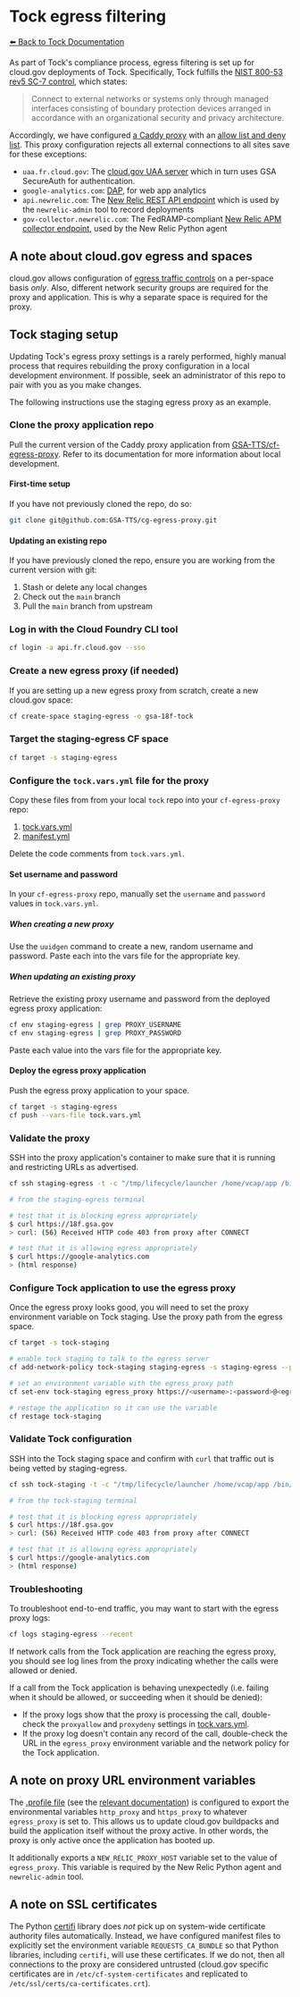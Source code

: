 # Tock egress filtering

[:arrow_left: Back to Tock Documentation](../docs)

As part of Tock's compliance process, egress filtering is set up for cloud.gov deployments of Tock. Specifically, Tock fulfills the [NIST 800-53 rev5 SC-7 control](https://csrc.nist.gov/Projects/risk-management/sp800-53-controls/release-search#!/control?version=5.1&number=sc-7), which states:

> Connect to external networks or systems only through managed interfaces consisting of boundary protection devices arranged in accordance with an organizational security and privacy architecture.

Accordingly, we have configured [a Caddy proxy](https://github.com/GSA-TTS/cg-egress-proxy) with an [allow list and deny list](../egress_proxy/tock.vars.yml). This proxy configuration rejects all external connections to all sites save for these exceptions:

- `uaa.fr.cloud.gov`: The [cloud.gov UAA server](https://cloud.gov/docs/management/leveraging-authentication/) which in turn uses GSA SecureAuth for authentication.
- `google-analytics.com`: [DAP](https://digital.gov/guides/dap/), for web app analytics
- `api.newrelic.com`: The [New Relic REST API endpoint](https://docs.newrelic.com/docs/apis/rest-api-v2/get-started/introduction-new-relic-rest-api-v2/) which is used by the `newrelic-admin` tool to record deployments
- `gov-collector.newrelic.com`: The FedRAMP-compliant [New Relic APM collector endpoint](https://docs.newrelic.com/docs/security/security-privacy/compliance/fedramp-compliant-endpoints/#agents), used by the New Relic Python agent

## A note about cloud.gov egress and spaces

cloud.gov allows configuration of [egress traffic controls](https://cloud.gov/docs/management/space-egress/) on a per-space basis _only_. Also, different network security groups are required for the proxy and application. This is why a separate space is required for the proxy.

## Tock staging setup

Updating Tock's egress proxy settings is a rarely performed, highly manual process that requires rebuilding the proxy configuration in a local development environment. If possible, seek an administrator of this repo to pair with you as you make changes.

The following instructions use the staging egress proxy as an example.

### Clone the proxy application repo

Pull the current version of the Caddy proxy application from [GSA-TTS/cf-egress-proxy](https://github.com/GSA-TTS/cg-egress-proxy). Refer to its documentation for more information about local development.

#### First-time setup

If you have not previously cloned the repo, do so:
```bash
git clone git@github.com:GSA-TTS/cg-egress-proxy.git
```

#### Updating an existing repo

If you have previously cloned the repo, ensure you are working from the current version with git:

1. Stash or delete any local changes
2. Check out the `main` branch
3. Pull the `main` branch from upstream

### Log in with the Cloud Foundry CLI tool

```bash
cf login -a api.fr.cloud.gov --sso
```

### Create a new egress proxy (if needed)

If you are setting up a new egress proxy from scratch, create a new cloud.gov space:
```bash
cf create-space staging-egress -o gsa-18f-tock
```

### Target the staging-egress CF space

```bash
cf target -s staging-egress
```

### Configure the `tock.vars.yml` file for the proxy

Copy these files from from your local `tock` repo into your `cf-egress-proxy` repo:

1. [tock.vars.yml](../egress_proxy/tock.vars.yml)
2. [manifest.yml](../egress_proxy/manifest.yml)

Delete the code comments from `tock.vars.yml`.

#### Set username and password

In your `cf-egress-proxy` repo, manually set the `username` and `password` values in `tock.vars.yml`.

##### When creating a new proxy

Use the `uuidgen` command to create a new, random username and password. Paste each into the vars file for the appropriate key.

##### When updating an existing proxy

Retrieve the existing proxy username and password from the deployed egress proxy application:

```bash
cf env staging-egress | grep PROXY_USERNAME
cf env staging-egress | grep PROXY_PASSWORD
```

Paste each value into the vars file for the appropriate key.

#### Deploy the egress proxy application

Push the egress proxy application to your space.

```bash
cf target -s staging-egress
cf push --vars-file tock.vars.yml
```

### Validate the proxy

SSH into the proxy application's container to make sure that it is running and restricting URLs as advertised.

```bash
cf ssh staging-egress -t -c "/tmp/lifecycle/launcher /home/vcap/app /bin/bash 0"

# from the staging-egress terminal

# test that it is blocking egress appropriately
$ curl https://18f.gsa.gov
> curl: (56) Received HTTP code 403 from proxy after CONNECT

# test that it is allowing egress appropriately
$ curl https://google-analytics.com
> (html response)
```

### Configure Tock application to use the egress proxy

Once the egress proxy looks good, you will need to set the proxy environment variable on Tock staging.
Use the proxy path from the egress space.

```bash
cf target -s tock-staging

# enable tock staging to talk to the egress server
cf add-network-policy tock-staging staging-egress -s staging-egress --protocol tcp --port 61443

# set an environment variable with the egress_proxy path
cf set-env tock-staging egress_proxy https://<username>:<password>@<egress-host>.apps.internal:61443

# restage the application so it can use the variable
cf restage tock-staging
```

### Validate Tock configuration

SSH into the Tock staging space and confirm with `curl` that traffic out is being vetted by staging-egress.

```bash
cf ssh tock-staging -t -c "/tmp/lifecycle/launcher /home/vcap/app /bin/bash 0"

# from the tock-staging terminal

# test that it is blocking egress appropriately
$ curl https://18f.gsa.gov
> curl: (56) Received HTTP code 403 from proxy after CONNECT

# test that it is allowing egress appropriately
$ curl https://google-analytics.com
> (html response)
```

### Troubleshooting

To troubleshoot end-to-end traffic, you may want to start with the egress proxy logs:

```bash
cf logs staging-egress --recent
```

If network calls from the Tock application are reaching the egress proxy, you should see log lines from the proxy indicating whether the calls were allowed or denied.

If a call from the Tock application is behaving unexpectedly (i.e. failing when it should be allowed, or succeeding when it should be denied):

* If the proxy logs show that the proxy is processing the call, double-check the `proxyallow` and `proxydeny` settings in [tock.vars.yml](../egress_proxy/tock.vars.yml).
* If the proxy log doesn't contain any record of the call, double-check the URL in the `egress_proxy` environment variable and the network policy for the Tock application.

## A note on proxy URL environment variables

The [.profile file](../.profile) (see the [relevant documentation](https://docs.cloudfoundry.org/devguide/deploy-apps/deploy-app.html#profile)) is configured to export the environmental variables `http_proxy` and `https_proxy` to whatever `egress_proxy` is set to. This allows us to update cloud.gov buildpacks and build the application itself without the proxy active. In other words, the proxy is only active once the application has booted up.

It additionally exports a `NEW_RELIC_PROXY_HOST` variable set to the value of `egress_proxy`. This variable is required by the New Relic Python agent and `newrelic-admin` tool.

## A note on SSL certificates

The Python [certifi](https://pypi.org/project/certifi/) library does _not_ pick up on system-wide certificate authority files automatically. Instead, we have configured manifest files to explicitly set the environment variable `REQUESTS_CA_BUNDLE` so that Python libraries, including `certifi`, will use these certificates. If we do not, then all connections to the proxy are considered untrusted (cloud.gov specific certificates are in `/etc/cf-system-certificates` and replicated to `/etc/ssl/certs/ca-certificates.crt`).

